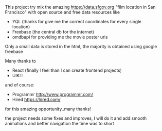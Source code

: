This project try mix the amazing  https://data.sfgov.org "film location in San Francisco" with open source and free data resources like

- YQL (thanks for give me the correct coordinates for every single location)
- Freebase (the central db for the internet)
- omdbapi for providing me the movie poster urls


Only a small data is stored in the html, the majority is obtained using google freebase

Many thanks to
- React (finally I feel than I can create frontend projects)
- UIKIT

and of course:
- Programmr http://www.programmr.com/
- Hired https://hired.com/

for this amazing opportunity..many thanks!


the project needs some fixes and improves, I will do it and add smooth animations and better navigation
the time was to short


